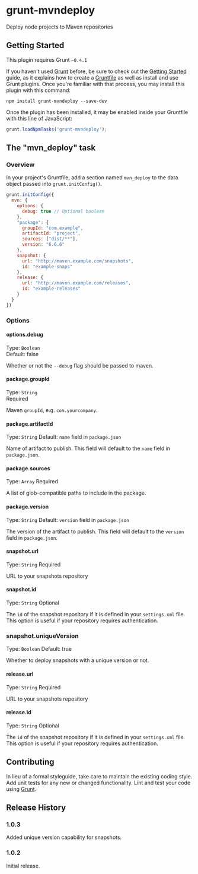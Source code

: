 grunt-mvndeploy
===============

Deploy node projects to Maven repositories

## Getting Started
This plugin requires Grunt `~0.4.1`

If you haven't used [Grunt](http://gruntjs.com/) before, be sure to check out
the [Getting Started](http://gruntjs.com/getting-started) guide, as it explains
how to create a [Gruntfile](http://gruntjs.com/sample-gruntfile) as well as
install and use Grunt plugins. Once you're familiar with that process, you may
install this plugin with this command:

```shell
npm install grunt-mvndeploy --save-dev
```

Once the plugin has been installed, it may be enabled inside your Gruntfile
with this line of JavaScript:

```js
grunt.loadNpmTasks('grunt-mvndeploy');
```

## The "mvn_deploy" task

### Overview

In your project's Gruntfile, add a section named `mvn_deploy` to the data
object passed into `grunt.initConfig()`.

```js
grunt.initConfig({
  mvn: {
    options: {
      debug: true // Optional boolean
    },
    "package": {
      groupId: "com.example",
      artifactId: "project",
      sources: ["dist/**"],
      version: "6.6.6"
    },
    snapshot: {
      url: "http://maven.example.com/snapshots",
      id: "example-snaps"
    },
    release: {
      url: "http://maven.example.com/releases",
      id: "example-releases"
    }
  }
})
```

### Options

#### options.debug
Type: `Boolean`  
Default: false

Whether or not the `--debug` flag should be passed to maven.

#### package.groupId
Type: `String`  
Required

Maven `groupId`, e.g. `com.yourcompany`.


#### package.artifactId
Type: `String` 
Default: `name` field in `package.json`

Name of artifact to publish.  This field will default to the `name` field in `package.json`.

#### package.sources
Type: `Array` 
Required

A list of glob-compatible paths to include in the package.

#### package.version
Type: `String` 
Default: `version` field in `package.json`

The version of the artifact to publish.  This field will default to the `version` field in `package.json`.

#### snapshot.url
Type: `String` 
Required

URL to your snapshots repository

#### snapshot.id
Type: `String` 
Optional

The `id` of the snapshot repository if it is defined in your `settings.xml` file.  This option is useful if your repository requires authentication.

### snapshot.uniqueVersion
Type: `Boolean`
Default: true

Whether to deploy snapshots with a unique version or not.

#### release.url
Type: `String` 
Required

URL to your snapshots repository

#### release.id
Type: `String` 
Optional

The `id` of the snapshot repository if it is defined in your `settings.xml` file.  This option is useful if your repository requires authentication.

## Contributing

In lieu of a formal styleguide, take care to maintain the existing coding
style. Add unit tests for any new or changed functionality. Lint and test your
code using [Grunt](http://gruntjs.com/).

## Release History

### 1.0.3

Added unique version capability for snapshots.

### 1.0.2

Initial release.
